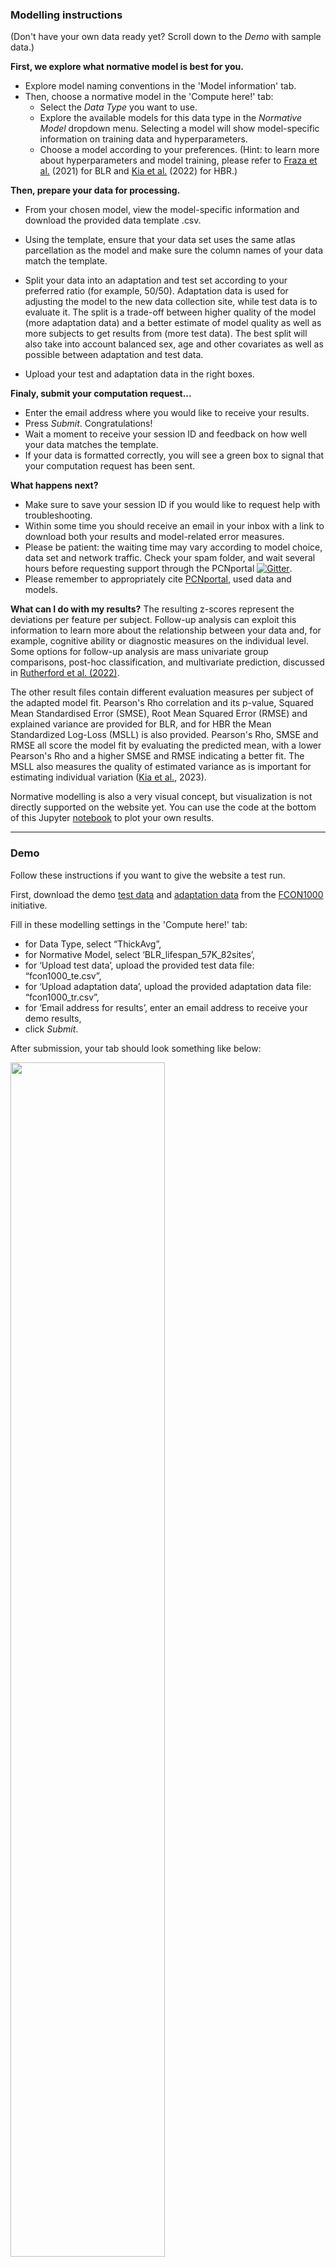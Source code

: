 ### Modelling instructions

(Don't have your own data ready yet? Scroll down to the _Demo_ with sample data.)

**First, we explore what normative model is best for you.**

- Explore model naming conventions in the 'Model information' tab.
- Then, choose a normative model in the 'Compute here!' tab:
  - Select the _Data Type_ you want to use.
  - Explore the available models for this data type in the _Normative Model_ dropdown menu. Selecting a model will show model-specific information on training data and hyperparameters.
  - Choose a model according to your preferences.
    (Hint: to learn more about hyperparameters and model training, please refer to [Fraza et al.](https://www.sciencedirect.com/science/article/pii/S1053811921009873) (2021) for BLR and [Kia et al.](https://journals.plos.org/plosone/article/comments?id=10.1371/journal.pone.0278776) (2022) for HBR.)

**Then, prepare your data for processing.**

- From your chosen model, view the model-specific information and download the provided data template .csv.
- Using the template, ensure that your data set uses the same atlas parcellation as the model and make sure the column names of your data match the template.
- Split your data into an adaptation and test set according to your preferred ratio (for example, 50/50). Adaptation data is used for adjusting the model to the new data collection site, while test data is to evaluate it. The split is a trade-off between higher quality of the model (more adaptation data) and a better estimate of model quality as well as more subjects to get results from (more test data). The best split will also take into account balanced sex, age and other covariates as well as possible between adaptation and test data.

- Upload your test and adaptation data in the right boxes.

**Finaly, submit your computation request...**

- Enter the email address where you would like to receive your results.
- Press _Submit_. Congratulations!
- Wait a moment to receive your session ID and feedback on how well your data matches the template.
- If your data is formatted correctly, you will see a green box to signal that your computation request has been sent.

**What happens next?**

- Make sure to save your session ID if you would like to request help with troubleshooting.
- Within some time you should receive an email in your inbox with a link to download both your results and model-related error measures.
- Please be patient: the waiting time may vary according to model choice, data set and network traffic. Check your spam folder, and wait several hours before requesting support through the PCNportal [![Gitter](https://badges.gitter.im/PCNportal/community.svg)](https://gitter.im/PCNportal/community?utm_source=badge&utm_medium=badge&utm_campaign=pr-badge).
- Please remember to appropriately cite [PCNportal](https://wellcomeopenresearch.org/articles/8-326), used data and models.

**What can I do with my results?**
The resulting z-scores represent the deviations per feature per subject. Follow-up analysis can exploit this information to learn more about the relationship between your data and, for example, cognitive ability or diagnostic measures on the individual level. Some options for follow-up analysis are mass univariate group comparisons, post-hoc classification, and multivariate prediction, discussed in [Rutherford et al. (2022)](https://www.biorxiv.org/content/10.1101/2022.11.14.516460v1).

The other result files contain different evaluation measures per subject of the adapted model fit. Pearson's Rho correlation and its p-value, Squared Mean Standardised Error (SMSE), Root Mean Squared Error (RMSE) and explained variance are provided for BLR, and for HBR the Mean Standardized Log-Loss (MSLL) is also provided. Pearson's Rho, SMSE and RMSE all score the model fit by evaluating the predicted mean, with a lower Pearson's Rho and a higher SMSE and RMSE indicating a better fit. The MSLL also measures the quality of estimated variance as is important for estimating individual variation ([Kia et al.](https://www.ncbi.nlm.nih.gov/pmc/articles/PMC9731431/), 2023).

Normative modelling is also a very visual concept, but visualization is not directly supported on the website yet. You can use the code at the bottom of this Jupyter [notebook](https://github.com/predictive-clinical-neuroscience/braincharts/blob/master/scripts/apply_normative_models_ct.ipynb) to plot your own results.
<br />

---

### Demo

Follow these instructions if you want to give the website a test run.

First, download the demo [test data](https://drive.google.com/uc?export=download&id=1S2uQ-lbP7km-OVLqQhehVisV1CwHDjKJ) and [adaptation data](https://drive.google.com/uc?export=download&id=1PjiA-zIzJFsvmHZiBtsj5P2dRfZeH6XV) from the [FCON1000](http://fcon_1000.projects.nitrc.org/) initiative.

Fill in these modelling settings in the 'Compute here!' tab:

- for Data Type, select “ThickAvg”,
- for Normative Model, select ‘BLR_lifespan_57K_82sites’,
- for ‘Upload test data’, upload the provided test data file: “fcon1000_te.csv”,
- for ‘Upload adaptation data’, upload the provided adaptation data file: “fcon1000_tr.csv”,
- for ‘Email address for results’, enter an email address to receive your demo results,
- click _Submit_.

After submission, your tab should look something like below:

<img src="assets/demo.png" width='70%' length='70%'/>

The green box will appear to signal that the computation request has been sent. With this data set, the results should be in your inbox within an hour (but likely much sooner).

